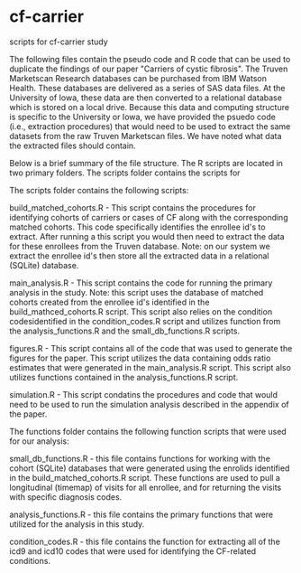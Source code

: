 # cf-carrier
 scripts for cf-carrier study

The following files contain the pseudo code and R code that can be used to duplicate the findings of our 
paper "Carriers of cystic fibrosis". The Truven Marketscan Research databases can be purchased from IBM 
Watson Health. These databases are delivered as a series of SAS data files. At the University of Iowa,
these data are then converted to a relational database which is stored on a local drive. Because this 
data and computing structure is specific to the University or Iowa, we have provided the psuedo code 
(i.e., extraction procedures) that would need to be used to extract the same datasets from the raw Truven 
Marketscan files. We have noted what data the extracted files should contain.


Below is a brief summary of the file structure. The R scripts are located in two primary folders. The 
scripts folder contains the scripts for 

The scripts folder contains the following scripts:

  build_matched_cohorts.R - This script contains the procedures for identifying cohorts of carriers or cases of CF
                            along with the corresponding matched cohorts. This code specifically identifies the 
                            enrollee id's to extract. After running a this script you would then need to extract 
                            the data for these enrollees from the Truven database. Note: on our system we extract the
                            enrollee id's then store all the extracted data in a relational (SQLite) database.
                          
  main_analysis.R - This script contains the code for running the primary analysis in the study. Note: this script
                    uses the database of matched cohorts created from the enrollee id's identified in the 
                    build_mathced_cohorts.R script. This script also relies on the condition codesidentified in the 
                    condition_codes.R script and utilizes function from the analysis_functions.R and the 
                    small_db_functions.R scripts.
                    
  figures.R - This script contains all of the code that was used to generate the figures for the paper. This script
              utilizes the data containing odds ratio estimates that were generated in the main_analysis.R script. 
              This script also utilizes functions contained in the analysis_functions.R script.

  simulation.R - This script condatins the procedures and code that would need to be used to run the simulation analysis
                 described in the appendix of the paper.

The functions folder contains the following function scripts that were used for our analysis:

  small_db_functions.R - this file contains functions for working with the cohort (SQLite) databases that were generated
                         using the enrolids identified in the build_matched_cohorts.R script. These functions are used to
                         pull a longitudinal (timemap) of visits for all enrollee, and for returning the visits with
                         specific diagnosis codes.
                         
  analysis_functions.R - this file contains the primary functions that were utilized for the analysis in this study.
  
  condition_codes.R - this file contains the function for extracting all of the icd9 and icd10 codes that were used for
                      identifying the CF-related conditions.




